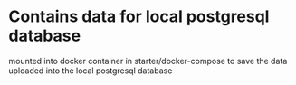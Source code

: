 # Contains data for local postgresql database

mounted into docker container in starter/docker-compose to save the data uploaded into the local postgresql database
